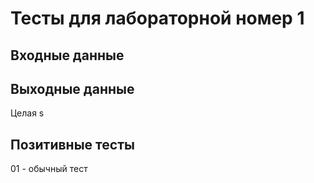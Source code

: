 # Тесты для лабораторной номер 1

## Входные данные


## Выходные данные
Целая s

## Позитивные тесты
01 - обычный тест
